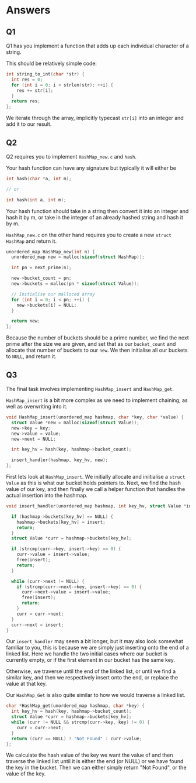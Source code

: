 # Answers


## Q1
Q1 has you implement a function that adds up each individual character of a string.

This should be relatively simple code:
```c
int string_to_int(char *str) {
  int res = 0;
  for (int i = 0; i < strlen(str); ++i) {
    res += str[i];
  }
  return res;
};
```
We iterate through the array, implicitly typecast `str[i]` into an integer and add it to our result.

## Q2
Q2 requires you to implement `HashMap_new.c` and `hash`.

Your hash function can have any signature but typically it will either be
```c
int hash(char *a, int m);

// or

int hash(int a, int m);
```
Your hash function should take in a string then convert it into an integer and hash it by m, or take in the integer of an already hashed string and hash it by m.

`HashMap_new.c` on the other hand requires you to create a new `struct HashMap` and return it.

```c
unordered_map HashMap_new(int n) {
  unordered_map new = malloc(sizeof(struct HashMap));

  int pn = next_prime(n);

  new->bucket_count = pn;
  new->buckets = malloc(pn * sizeof(struct Value));

  // Initialise our malloced array
  for (int i = 0; i < pn; ++i) {
    new->buckets[i] = NULL;
  }

  return new;
};
```
Because the number of buckets should be a prime number, we find the next prime after the size we are given, and set that as our `bucket_count` 
and allocate that number of buckets to our `new`. We then initialise all our buckets to `NULL`, and return it.

## Q3
The final task involves implementing `HashMap_insert` and `HashMap_get`.

`HashMap_insert` is a bit more complex as we need to implement chaining, as well as overwriting into it.

```c
void HashMap_insert(unordered_map hashmap, char *key, char *value) {
  struct Value *new = malloc(sizeof(struct Value));
  new->key = key;
  new->value = value;
  new->next = NULL;

  int key_hv = hash(key, hashmap->bucket_count);

  insert_handler(hashmap, key_hv, new);
};
```
First lets look at `HashMap_insert`. We initially allocate and iniitialise a `struct Value` as this is what our bucket holds pointers to.
Next, we find the hash value of our key, and then finally we call a helper function that handles the actual insertion into the hashmap.
```c
void insert_handler(unordered_map hashmap, int key_hv, struct Value *insert) {

  if (hashmap->buckets[key_hv] == NULL) {
    hashmap->buckets[key_hv] = insert;
    return;
  }
  struct Value *curr = hashmap->buckets[key_hv];

  if (strcmp(curr->key, insert->key) == 0) {
    curr->value = insert->value;
    free(insert);
    return;
  }

  while (curr->next != NULL) {
    if (strcmp(curr->next->key, insert->key) == 0) {
      curr->next->value = insert->value;
      free(insert);
      return;
    }
    curr = curr->next;
  }
  curr->next = insert;
}
```
Our `insert_handler` may seem a bit longer, but it may also look somewhat familiar to you, this is because we are simply just inserting onto
the end of a linked list. Here we handle the two initial cases where our bucket is currently empty, or if the first element in our bucket has the same key.

Otherwise, we traverse until the end of the linked list, or until we find a similar key, and then we respectively insert onto the end, or replace the value at that key.

Our `HashMap_Get` is also quite similar to how we would traverse a linked list.
```c
char *HashMap_get(unordered_map hashmap, char *key) {
  int key_hv = hash(key, hashmap->bucket_count);
  struct Value *curr = hashmap->buckets[key_hv];
  while (curr != NULL && strcmp(curr->key, key) != 0) {
    curr = curr->next;
  }
  return (curr == NULL) ? "Not Found" : curr->value;
};
```

We calculate the hash value of the key we want the value of and then traverse the linked list until it is either the end (or NULL) or we have found the key in the bucket.
Then we can either simply return "Not Found", or the value of the key.
